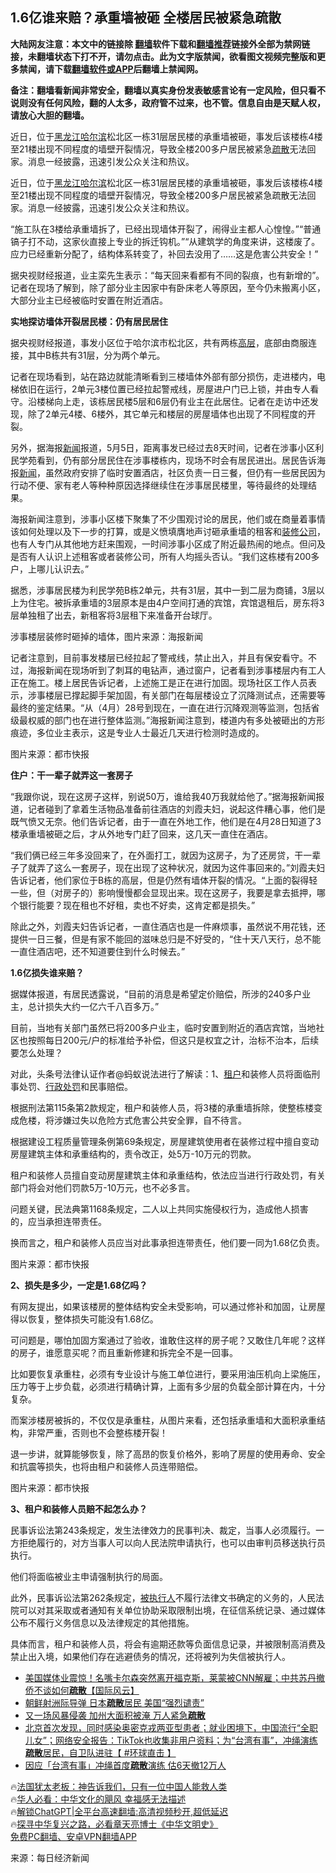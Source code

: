  <!-- 面包屑导航 --> <h2>1.6亿谁来赔？承重墙被砸 全楼居民被紧急疏散</h2> <p class="notice"><b>大陆网友注意：本文中的链接除 <a href="https://github.com/bannedbook/fanqiang" >翻墙</a>软件下载和<a href="https://github.com/killgcd/justmysocks/blob/master/README.md">翻墙推荐</a>链接外全部为禁网链接，未翻墙状态下打不开，请勿点击。此为文字版禁闻，欲看图文视频完整版和更多禁闻，请下载<a href="https://github.com/bannedbook/fanqiang">翻墙软件或APP</a>后翻墙上禁闻网。</p><p>备注：翻墙看新闻非常安全，翻墙以真实身份发表敏感言论有一定风险，但只看不说则没有任何风险，翻的人太多，政府管不过来，也不管。信息自由是天赋人权，请放心大胆的翻墙。</b></p>  <div class="entry"> <p id="summary">近日，位于<a href="https://www.bannedbook.org/bnews/tag/%e9%bb%91%e9%be%99%e6%b1%9f/" class="st_tag internal_tag" rel="tag" title="标签 黑龙江 下的日志">黑龙江</a><a href="https://www.bannedbook.org/bnews/tag/%e5%93%88%e5%b0%94%e6%bb%a8/" class="st_tag internal_tag" rel="tag" title="标签 哈尔滨 下的日志">哈尔滨</a>松北区一栋31层居民楼的承重墙被砸，事发后该楼栋4楼至21楼出现不同程度的墙壁开裂情况，导致全楼200多户居民被紧急<a href="https://www.bannedbook.org/bnews/tag/%E7%96%8F%E6%95%A3/" class="st_tag internal_tag" rel="tag" title="标签 疏散 下的日志">疏散</a>无法回家。消息一经披露，迅速引发公众关注和热议。</p> <p>近日，位于<a href="https://www.bannedbook.org/bnews/tag/%E9%BB%91%E9%BE%99%E6%B1%9F%E5%93%88%E5%B0%94%E6%BB%A8/" class="st_tag internal_tag" rel="tag" title="标签 黑龙江哈尔滨 下的日志">黑龙江哈尔滨</a>松北区一栋31层居民楼的承重墙被砸，事发后该楼栋4楼至21楼出现不同程度的墙壁开裂情况，导致全楼200多户居民被紧急疏散无法回家。消息一经披露，迅速引发公众关注和热议。</p> <p>“施工队在3楼给承重墙拆了，已经出现墙体开裂了，闹得业主都人心惶惶。”“普通镐子打不动，这家伙直接上专业的拆迁钩机。”“从建筑学的角度来讲，这楼废了。应力已经重新分配了，结构体系转变了，补回去没用了……这是危害公共安全！”</p> <p>据央视财经报道，业主栾先生表示：“每天回来看都有不同的裂痕，也有新增的”。记者在现场了解到，除了部分业主因家中有卧床老人等原因，至今仍未搬离小区，大部分业主已经被临时安置在附近酒店。</p> <p><strong>实地探访墙体开裂居民楼：仍有居民居住</strong></p> <p>据央视财经报道，事发小区位于哈尔滨市松北区，共有两栋<span class='wp_keywordlink_affiliate'><a href="https://www.bannedbook.org/bnews/ccpdope/" title="中共高层内幕" target="_blank">高层</a></span>，底部由商服连接，其中B栋共有31层，分为两个单元。</p> <p>记者在现场看到，站在路边就能清晰看到三楼墙体外部有部分损伤，走进楼内，电梯依旧在运行，2单元3楼位置已经拉起警戒线，房屋进户门已上锁，并由专人看守。沿楼梯向上走，该栋居民楼5层和6层仍有业主在此居住。记者在走访中还发现，除了2单元4楼、6楼外，其它单元和楼层的房屋墙体也出现了不同程度的开裂。</p> <p>另外，据海报<span class='wp_keywordlink_affiliate'><a href="https://www.bannedbook.org/" title="新闻">新闻</a></span>报道，5月5日，距离事发已经过去8天时间，记者在涉事小区利民学苑看到，仍有部分居民住在涉事楼栋内，现场不时会有居民进出。居民告诉海报<a href="https://www.bannedbook.org/bnews/tag/%E6%96%B0%E9%97%BB/" class="st_tag internal_tag" rel="tag" title="标签 新闻 下的日志">新闻</a>，虽然政府安排了临时安置酒店，社区负责一日三餐，但仍有一些居民因为行动不便、家有老人等种种原因选择继续住在涉事居民楼里，等待最终的处理结果。</p> <p>海报新闻注意到，涉事小区楼下聚集了不少围观讨论的居民，他们或在商量着事情该如何处理以及下一步的打算，或是义愤填膺地声讨砸承重墙的租客和<a href="https://www.bannedbook.org/bnews/tag/%E8%A3%85%E4%BF%AE%E5%85%AC%E5%8F%B8/" class="st_tag internal_tag" rel="tag" title="标签 装修公司 下的日志">装修公司</a>，也有人专门从其他地方赶来围观，一时间涉事小区成了附近最热闹的地点。但问及是否有人认识上述租客或者装修公司，所有人均摇头否认。“我们这栋楼有200多户，上哪儿认识去。”</p> <p>据悉，涉事居民楼为利民学苑B栋2单元，共有31层，其中一到二层为商铺，3层以上为住宅。被拆承重墙的3层原本是由4户空间打通的宾馆，宾馆退租后，房东将3层单独租了出去，新租客将3层租下来准备开台球厅。</p> <p>涉事楼层装修时砸掉的墙体，图片来源：海报新闻</p> <p>记者注意到，目前事发楼层已经拉起了警戒线，禁止出入，并且有保安看守。不过，海报新闻在现场听到了刺耳的电钻声，通过窗户，记者看到涉事楼层内有工人正在施工。楼上居民告诉记者，上述施工是正在进行加固。现场社区工作人员表示，涉事楼层已撑起脚手架加固，有关部门在每层楼设立了沉降测试点，还需要等最终的鉴定结果。“从（4月）28号到现在，一直在进行沉降观测等监测，包括省级最权威的部门也在进行整体监测。”海报新闻注意到，楼道内有多处被砸出的方形痕迹，多位业主表示，这是专业人士最近几天进行检测时造成的。</p> <p>图片来源：都市快报</p> <p><strong>住户：干一辈子就弄这一套房子</strong></p> <p>“我跟你说，现在这房子这样，别说50万，谁给我40万我就给他了。”据海报新闻报道，记者碰到了拿着生活物品准备前往酒店的刘霞夫妇，说起这件糟心事，他们是既气愤又无奈。他们告诉记者，由于一直在外地工作，他们是在4月28日知道了3楼承重墙被砸之后，才从外地专门赶了回来，这几天一直住在酒店。</p> <p>“我们俩已经三年多没回来了，在外面打工，就因为这房子，为了还房贷，干一辈子了就弄了这么一套房子，现在出现了这种状况，就因为这件事回来的。”刘霞夫妇告诉记者，他们家位于B栋的高层，但是仍然有墙体开裂的情况。“上面的裂得轻一些，但（对房子的）影响慢慢都会显现出来。现在这房子，我要是拿去抵押，哪个银行能要？现在租也不好租，卖也不好卖，这肯定都是损失。”</p> <p>除此之外，刘霞夫妇告诉记者，一直住酒店也是一件麻烦事，虽然说不用花钱，还提供一日三餐，但是有家不能回的滋味总归是不好受的，“住十天八天行，总不能一直住酒店吧，还不知道要住到什么时候去。”</p> <p><strong>1.6亿损失谁来赔？</strong></p> <p>据媒体报道，有居民透露说，“目前的消息是希望定价赔偿，所涉的240多户业主，总计损失大约一亿六千八百多万。”</p> <p>目前，当地有关部门虽然已将200多户业主，临时安置到附近的酒店宾馆，当地社区也按照每日200元/户的标准给予补偿，但这只是权宜之计，治标不治本，后续要怎么处理？</p>  <p>对此，头条号法律认证作者@蚂蚁说法进行了解读：1、<a href="https://www.bannedbook.org/bnews/tag/%E7%A7%9F%E6%88%B7/" class="st_tag internal_tag" rel="tag" title="标签 租户 下的日志">租户</a>和装修人员将面临刑事处罚、<a href="https://www.bannedbook.org/bnews/tag/%E8%A1%8C%E6%94%BF%E5%A4%84%E7%BD%9A/" class="st_tag internal_tag" rel="tag" title="标签 行政处罚 下的日志">行政处罚</a>和民事赔偿。</p> <p>根据刑法第115条第2款规定，租户和装修人员，将3楼的承重墙拆除，使整栋楼变成危楼，将涉嫌过失以危险方式危害公共安全罪，自不待言。</p> <p>根据建设工程质量管理条例第69条规定，房屋建筑使用者在装修过程中擅自变动房屋建筑主体和承重结构的，责令改正，处5万-10万元的罚款。</p> <p>租户和装修人员擅自变动房屋建筑主体和承重结构，依法应当进行行政处罚，有关部门将会对他们罚款5万-10万元，也不必多言。</p> <p>问题关键，民法典第1168条规定，二人以上共同实施侵权行为，造成他人损害的，应当承担连带责任。</p> <p>换而言之，租户和装修人员应当对此事承担连带责任，他们要一同为1.68亿负责。</p> <p>图片来源：都市快报</p> <p><strong>2、损失是多少，一定是1.68亿吗？</strong></p> <p>有网友提出，如果该楼房的整体结构安全未受影响，可以通过修补和加固，让房屋得以恢复，整体损失可能没有1.68亿。</p> <p>可问题是，哪怕加固方案通过了验收，谁敢住这样的房子呢？又敢住几年呢？这样的房子，谁愿意买呢？而且重新修建和拆完全不是一回事。</p>  <p>比如要恢复承重柱，必须有专业设计与施工单位进行，要采用油压机向上梁施压，压力等于上步负载，必须进行精确计算，上面有多少层的负载全部计算在内，十分复杂。</p> <p>而案涉楼房被拆的，不仅仅是承重柱，从图片来看，还包括承重墙和大面积承重结构，非常严重，否则也不会整栋楼开裂！</p> <p>退一步讲，就算能够恢复，除了高昂的恢复价格外，影响了房屋的使用寿命、安全和抗震等损失，也将由租户和装修人员连带赔偿。</p> <p>图片来源：都市快报</p> <p><strong>3、租户和装修人员赔不起怎么办？</strong></p> <p>民事诉讼法第243条规定，发生法律效力的民事判决、裁定，当事人必须履行。一方拒绝履行的，对方当事人可以向人民法院申请执行，也可以由审判员移送执行员执行。</p> <p>他们将面临被业主申请强制执行的局面。</p> <p>此外，民事诉讼法第262条规定，<a href="https://www.bannedbook.org/bnews/tag/%E8%A2%AB%E6%89%A7%E8%A1%8C%E4%BA%BA/" class="st_tag internal_tag" rel="tag" title="标签 被执行人 下的日志">被执行人</a>不履行法律文书确定的义务的，人民法院可以对其采取或者通知有关单位协助采取限制出境，在征信系统记录、通过媒体公布不履行义务信息以及法律规定的其他措施。</p> <p>具体而言，租户和装修人员，将会有逾期还款等负面信息记录，并被限制高消费及禁止出入境，如果他们存在逃避债务的情况，还将被列为失信被执行人。</p> <!--<div id="taboola-mid-1"></div>--><ul class='op-related-articles' title='相关阅读'> <li><a href='https://www.bannedbook.org/bnews/baitai/20230425/1876320.html' target='_blank'>美国媒体业震惊！名嘴卡尔森突然离开福克斯，莱蒙被CNN解雇；中共苏丹撤侨不谈如何<b>疏散</b>【国际风云】</a></li> <li><a href='https://www.bannedbook.org/bnews/worldnews/20230413/1871635.html' target='_blank'>朝鲜射洲际导弹 日本<b>疏散</b>居民 美国“强烈谴责”</a></li> <li><a href='https://www.bannedbook.org/bnews/cnnews/20230323/1863265.html' target='_blank'>又一场风暴侵袭 加州大面积被淹 万人紧急<b>疏散</b></a></li> <li><a href='https://www.bannedbook.org/bnews/bannedvideo/20230319/1861609.html' target='_blank'>北京首次发现，同时感染奥密克戎两亚型患者；就业困境下，中国流行“全职儿女”；网络安全报告：TikTok也收集非用户资料；为“台湾有事”，冲绳演练<b>疏散</b>居民，自卫队进驻【 #环球直击 】</a></li> <li><a href='https://www.bannedbook.org/bnews/headline/20230318/1861556.html' target='_blank'>因应「台湾有事」冲绳首度<b>疏散</b>演练 估6天撤12万人</a></li> </ul> <p class="texttj"> 🔥<a href="https://www.bannedbook.org/bnews/ssgc/20230219/1850782.html" target="_blank">法国犹太老板：神告诉我们，只有一位中国人能救人类</a><br/> 🔥<a href="https://www.bannedbook.org/bnews/comments/20220220/1694796.html" target="_blank">华人必看：中华文化的飓风 幸福感无法描述</a><br/> 🔥<a href="https://github.com/bannedbook/fanqiang/wiki/V2ray%E6%9C%BA%E5%9C%BA" target="_blank">解锁ChatGPT|全平台高速翻墙:高清视频秒开,超低延迟</a><br/> 🔥<a href="https://www.bannedbook.org/bnews/comments/20220808/1768773.html" target="_blank">探寻中华复兴之路，必看章天亮博士《中华文明史》</a><br/> <a href="https://github.com/bannedbook/fanqiang/wiki/%E7%A6%81%E9%97%BB%E7%BD%91%E5%AE%89%E5%8D%93%E7%BF%BB%E5%A2%99%E6%96%B0%E9%97%BBAPP" target="_blank">免费PC翻墙、安卓VPN翻墙APP</a><br/> </p> <p class="src-info">来源：每日经济新闻 </p><a name='sharetosocial'></a> <div style="margin-bottom:5px;padding-bottom:5px;clear:both"> <div id="archive-pix-1" class="banner-ads"> <!-- AuctionX Display platform tag START --> <div id="27602x728x90x621x_ADSLOT1" clicktrack="%%CLICK_URL_ESC%%"></div>  <!-- AuctionX Display platform tag END --> </div> <div id="archive-pix-2" class="banner-ads"> <!-- AuctionX Display platform tag START --> <div id="27556x300x250x621x_ADSLOT1" clicktrack="%%CLICK_URL_ESC%%" style="margin:0 auto;text-align:center"></div>  <!-- AuctionX Display platform tag END --> </div> </div>  <div id="archive-pix-1" class="banner-ads"> <!-- AuctionX Display platform tag START --> <div id="27603x728x90x621x_ADSLOT1" clicktrack="%%CLICK_URL_ESC%%"></div>  <!-- AuctionX Display platform tag END --> </div> </div><!--END ENTRY--> 